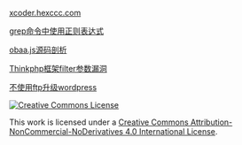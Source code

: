 
[xcoder.hexccc.com](http://xcoder.hexccc.com)

[grep命令中使用正则表达式](http://xcoder.hexccc.com/grep-regex)

[obaa.js源码剖析](http://xcoder.hexccc.com/obaa)

[Thinkphp框架filter参数漏洞](http://xcoder.hexccc.com/thinkphp-filter-code-vulnerability)

[不使用ftp升级wordpress](http://xcoder.hexccc.com/update-wordpress-without-ftp)


<a rel="license" href="http://creativecommons.org/licenses/by-nc-nd/4.0/"><img alt="Creative Commons License" style="border-width:0" src="http://xcoder.hexccc.com/cc.png"></a>
    
This work is licensed under a [Creative Commons Attribution-NonCommercial-NoDerivatives 4.0 International License](http://creativecommons.org/licenses/by-nc-nd/4.0/).
